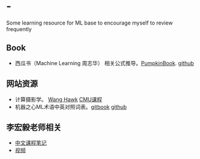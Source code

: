 # -
Some learning resource for ML base to encourage myself to review frequently


## Book

*  西瓜书（Machine Learning 周志华）
   相关公式推导。[PumpkinBook](https://datawhalechina.github.io/pumpkin-book/). [github](https://github.com/datawhalechina/pumpkin-book)
   
   
## 网站资源  
* 计算摄影学。 [Wang Hawk](https://zhuanlan.zhihu.com/hawkcp) [CMU课程](http://graphics.cs.cmu.edu/courses/15-463/2017_fall/)
* 机器之心ML术语中英对照词表。[gitbook](https://jiqizhixin.gitbook.io/artificial-intelligence-terminology-database/
) [github](https://github.com/jiqizhixin/Artificial-Intelligence-Terminology-Database)

## 李宏毅老师相关

* [中文课程笔记](https://github.com/datawhalechina/leeml-notes)
* [视频](https://www.bilibili.com/video/av59538266)
 
